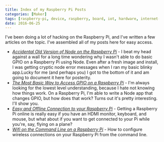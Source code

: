 ```yaml
---
title: Index of my Raspberry Pi Posts
categories: [Maker]
tags: [raspberry-pi, device, raspberry, board, iot, hardware, internet-of-things, electronics, pi, maker]
date: 2016-06-25
---
```


I&#39;ve been doing a lot of hacking on the Raspberry Pi, and I&#39;ve written a few articles on the topic. I&#39;ve assembled all of my posts here for easy access.

*   [_Accidental Old Version of Node on the Raspberry Pi_](/pi-oldnode) - I beat my head against a wall for a long time wondering why I wasn&#39;t able to do basic GPIO on a Raspberry Pi using Node. Even after a fresh image and install, I was getting cryptic node error messages when I ran my basic blinky app.Lucky for me (and perhaps you) I got to the bottom of it and am going to document it here for posterity.
*   [_The Most Basic Way to Access GPIO on a Raspberry Pi_](/pi-basicgpio) - I&#39;m always looking for the lowest level understanding, because I hate not knowing how things work. On a Raspberry Pi, I&#39;m able to write a Node app that changes GPIO, but how does that work? Turns out it&#39;s pretty interesting. I&#39;ll show you.
*   [_Easy and Offline Connection to your Raspberry Pi_](/pi-easyoffline) - Getting a Raspberry Pi online is really easy if you have an HDMI monitor, keyboard, and mouse, but what about if you want to get connected to your Pi while you&#39;re, say, flying on a plane?
*   [_Wifi on the Command Line on a Raspberry Pi_](/pi-wifi) - How to configure wireless connections on your Raspberry Pi from the command line.
